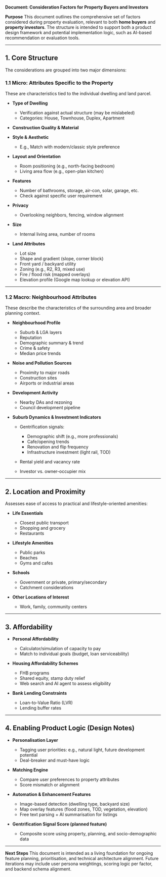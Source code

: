 **Document: Consideration Factors for Property Buyers and Investors**

**Purpose**
This document outlines the comprehensive set of factors considered during property evaluation, relevant to both **home buyers** and **property investors**. The structure is intended to support both a product design framework and potential implementation logic, such as AI-based recommendation or evaluation tools.

---

## 1. Core Structure

The considerations are grouped into two major dimensions:

### 1.1 Micro: Attributes Specific to the Property

These are characteristics tied to the individual dwelling and land parcel.

* **Type of Dwelling**

  * Verification against actual structure (may be mislabeled)
  * Categories: House, Townhouse, Duplex, Apartment

* **Construction Quality & Material**

* **Style & Aesthetic**

  * E.g., Match with modern/classic style preference

* **Layout and Orientation**

  * Room positioning (e.g., north-facing bedroom)
  * Living area flow (e.g., open-plan kitchen)

* **Features**

  * Number of bathrooms, storage, air-con, solar, garage, etc.
  * Check against specific user requirement

* **Privacy**

  * Overlooking neighbors, fencing, window alignment

* **Size**

  * Internal living area, number of rooms

* **Land Attributes**

  * Lot size
  * Shape and gradient (slope, corner block)
  * Front yard / backyard utility
  * Zoning (e.g., R2, R3, mixed use)
  * Fire / flood risk (mapped overlays)
  * Elevation profile (Google map lookup or elevation API)

---

### 1.2 Macro: Neighbourhood Attributes

These describe the characteristics of the surrounding area and broader planning context.

* **Neighbourhood Profile**

  * Suburb & LGA layers
  * Reputation
  * Demographic summary & trend
  * Crime & safety
  * Median price trends

* **Noise and Pollution Sources**

  * Proximity to major roads
  * Construction sites
  * Airports or industrial areas

* **Development Activity**

  * Nearby DAs and rezoning
  * Council development pipeline

* **Suburb Dynamics & Investment Indicators**

  * Gentrification signals:

    * Demographic shift (e.g., more professionals)
    * Cafe/opening trends
    * Renovation and flip frequency
    * Infrastructure investment (light rail, TOD)
  * Rental yield and vacancy rate
  * Investor vs. owner-occupier mix

---

## 2. Location and Proximity

Assesses ease of access to practical and lifestyle-oriented amenities:

* **Life Essentials**

  * Closest public transport
  * Shopping and grocery
  * Restaurants

* **Lifestyle Amenities**

  * Public parks
  * Beaches
  * Gyms and cafes

* **Schools**

  * Government or private, primary/secondary
  * Catchment considerations

* **Other Locations of Interest**

  * Work, family, community centers

---

## 3. Affordability

* **Personal Affordability**

  * Calculator/simulation of capacity to pay
  * Match to individual goals (budget, loan serviceability)

* **Housing Affordability Schemes**

  * FHB programs
  * Shared equity, stamp duty relief
  * Web search and AI agent to assess eligibility

* **Bank Lending Constraints**

  * Loan-to-Value Ratio (LVR)
  * Lending buffer rates

---

## 4. Enabling Product Logic (Design Notes)

* **Personalisation Layer**

  * Tagging user priorities: e.g., natural light, future development potential
  * Deal-breaker and must-have logic

* **Matching Engine**

  * Compare user preferences to property attributes
  * Score mismatch or alignment

* **Automation & Enhancement Features**

  * Image-based detection (dwelling type, backyard size)
  * Map overlay features (flood zones, TOD, vegetation, elevation)
  * Free text parsing + AI summarisation for listings

* **Gentrification Signal Score (planned feature)**

  * Composite score using property, planning, and socio-demographic data

---

**Next Steps**
This document is intended as a living foundation for ongoing feature planning, prioritisation, and technical architecture alignment. Future iterations may include user persona weightings, scoring logic per factor, and backend schema alignment.
